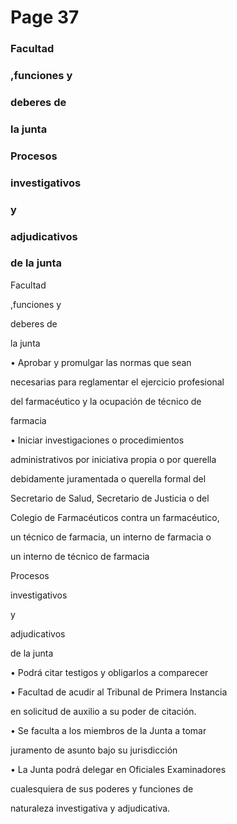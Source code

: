 # Page 37

### Facultad

### ,funciones y

### deberes de

### la junta

### Procesos

### investigativos

### y

### adjudicativos

### de la junta

Facultad

,funciones y

deberes de

la junta

• Aprobar y promulgar las normas que sean

necesarias para reglamentar el ejercicio profesional

del farmacéutico y la ocupación de técnico de

farmacia

• Iniciar investigaciones o procedimientos

administrativos por iniciativa propia o por querella

debidamente juramentada o querella formal del

Secretario de Salud, Secretario de Justicia o del

Colegio de Farmacéuticos contra un farmacéutico,

un técnico de farmacia, un interno de farmacia o

un interno de técnico de farmacia

Procesos

investigativos

y

adjudicativos

de la junta

• Podrá citar testigos y obligarlos a comparecer

• Facultad de acudir al Tribunal de Primera Instancia

en solicitud de auxilio a su poder de citación.

• Se faculta a los miembros de la Junta a tomar

juramento de asunto bajo su jurisdicción

• La Junta podrá delegar en Oficiales Examinadores

cualesquiera de sus poderes y funciones de

naturaleza investigativa y adjudicativa.

